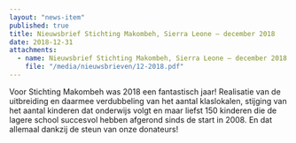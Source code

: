 ```yaml
---
layout: "news-item"
published: true
title: Nieuwsbrief Stichting Makombeh, Sierra Leone – december 2018
date: 2018-12-31
attachments:
  - name: Nieuwsbrief Stichting Makombeh, Sierra Leone – december 2018
    file: "/media/nieuwsbrieven/12-2018.pdf"
---
```


Voor Stichting Makombeh was 2018 een fantastisch jaar! Realisatie van de uitbreiding en
daarmee verdubbeling van het aantal klaslokalen, stijging van het aantal kinderen dat
onderwijs volgt en maar liefst 150 kinderen die de lagere school succesvol hebben
afgerond sinds de start in 2008. En dat allemaal dankzij de steun van onze donateurs!